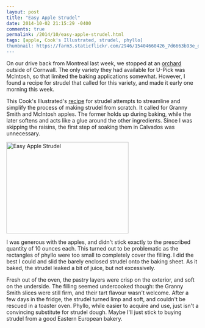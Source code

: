 ```yaml
---
layout: post
title: "Easy Apple Strudel"
date: 2014-10-02 21:15:29 -0400
comments: true
permalink: /2014/10/easy-apple-strudel.html
tags: [apple, Cook's Illustrated, strudel, phyllo]
thumbnail: https://farm3.staticflickr.com/2946/15404660426_7d6663b93e_q.jpg
---
```


On our drive back from Montreal last week, we stopped at an
[orchard](http://www.marlinorchards.com/) outside of Cornwall.
The only variety they had available for U-Pick was McIntosh, 
so that limited the baking applications somewhat. However, 
I found a recipe for strudel that called for this variety, and 
made it early one morning this week.

This Cook's Illustrated's
[recipe](http://www.boston.com/ae/food/cooks_illustrated/apple_studel/) for
strudel attempts to streamline and simplify the process of making
strudel from scratch. It called for Granny Smith and McIntosh apples.
The former holds up during baking, while the later softens and acts
like a glue around the other ingredients. Since I was skipping the
raisins, the first step of soaking them in Calvados was unnecessary.

<a href="https://www.flickr.com/photos/gnuf/15404660426" title="Easy
Apple Strudel by Eric Fung, on Flickr"><img
src="https://farm3.staticflickr.com/2946/15404660426_7d6663b93e_n.jpg"
width="320" height="240" alt="Easy Apple Strudel"></a>

I was generous with the apples, and didn't stick exactly to the prescribed 
quantity of 10 ounces each. This turned out to be problematic as the
rectangles of phyllo were too small to completely cover the filling. I
did the best I could and slid the barely enclosed strudel onto the baking
sheet. As it baked, the strudel leaked a bit of juice, but not
excessively.

Fresh out of the oven, the pastry layers were crisp on the exterior, and
soft on the underside. The filling seemed undercooked though: the Granny Smith
slices were still firm, and their tart flavour wasn't welcome. After a
few days in the fridge, the strudel turned limp and soft, and couldn't
be rescued in a toaster oven. Phyllo, while easier to acquire and
use, just isn't a convincing substitute for strudel dough. Maybe
I'll just stick to buying strudel from a good Eastern European bakery.
